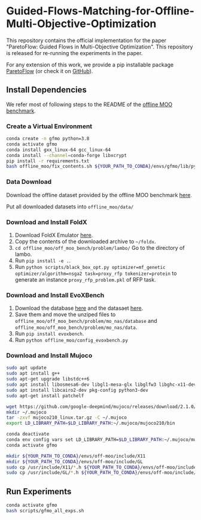 # Guided-Flows-Matching-for-Offline-Multi-Objective-Optimization

This repository contains the official implementation for the paper "ParetoFlow: Guided Flows in Multi-Objective Optimization". This repository is released for re-running the experiments in the paper.

For any extension of this work, we provide a pip installable package [ParetoFlow](https://pypi.org/project/paretoflow/) (or check it on [GitHub](https://github.com/StevenYuan666/ParetoFlow)).

## Install Dependencies

We refer most of following steps to the README of the [offline MOO benchmark](https://github.com/lamda-bbo/offline-moo?tab=readme-ov-file#evoxbench).

### Create a Virtual Environment
```bash
conda create -n gfmo python=3.8
conda activate gfmo
conda install gxx_linux-64 gcc_linux-64
conda install --channel=conda-forge libxcrypt
pip install -r requirements.txt
bash offline_moo/fix_contents.sh ${YOUR_PATH_TO_CONDA}/envs/gfmo/lib/python3.8/site-packages/sklearn/cross_decomposition/pls_.py "pinv2" "pinv"
```

### Data Download
Download the offline dataset provided by the offline MOO benchmark [here](https://drive.google.com/drive/folders/1SvU-p4Q5KAjPlHrDJ0VGiU2Te_v9g3rT).

Put all downloaded datasets into `offline_moo/data/`

### Download and Install FoldX
1. Download FoldX Emulator [here](https://foldxsuite.crg.eu/academic-license-info).
2. Copy the contents of the downloaded archive to `~/foldx`. 
3. `cd offline_moo/off_moo_bench/problem/lambo/` Go to the directory of lambo.
4. Run `pip install -e .`.
5. Run `python scripts/black_box_opt.py optimizer=mf_genetic optimizer/algorithm=nsga2 task=proxy_rfp tokenizer=protein` to generate an instance `proxy_rfp_problem.pkl` of RFP task.

### Download and Install EvoXBench
1. Download the database [here](https://drive.google.com/file/d/11bQ1paHEWHDnnTPtxs2OyVY_Re-38DiO/view) and the datasaet [here](https://drive.google.com/file/d/1r0iSCq1gLFs5xnmp1MDiqcqxNcY5q6Hp/view).
2. Save them and move the unziped files to `offline_moo/off_moo_bench/problem/mo_nas/database` and `offline_moo/off_moo_bench/problem/mo_nas/data`.
3. Run `pip install evoxbench`.
4. Run `python offline_moo/config_evoxbench.py`

### Download and Install Mujoco
```bash
sudo apt update
sudo apt install g++
sudo apt-get upgrade libstdc++6
sudo apt install libosmesa6-dev libgl1-mesa-glx libglfw3 libghc-x11-dev
sudo apt install libcairo2-dev pkg-config python3-dev
sudo apt-get install patchelf

wget https://github.com/google-deepmind/mujoco/releases/download/2.1.0/mujoco210-linux-x86_64.tar.gz -O mujoco210_linux.tar.gz
mkdir ~/.mujoco
tar -zxvf mujoco210_linux.tar.gz -C ~/.mujoco
export LD_LIBRARY_PATH=$LD_LIBRARY_PATH:~/.mujoco/mujoco210/bin

conda deactivate
conda env config vars set LD_LIBRARY_PATH=$LD_LIBRARY_PATH:~/.mujoco/mujoco210/bin:/usr/lib/nvidia
conda activate gfmo

mkdir ${YOUR_PATH_TO_CONDA}/envs/off-moo/include/X11
mkdir ${YOUR_PATH_TO_CONDA}/envs/off-moo/include/GL
sudo cp /usr/include/X11/*.h ${YOUR_PATH_TO_CONDA}/envs/off-moo/include/X11/
sudo cp /usr/include/GL/*.h ${YOUR_PATH_TO_CONDA}/envs/off-moo/include/GL 
```

## Run Experiments
```bash
conda activate gfmo
bash scripts/gfmo_all_exps.sh
```